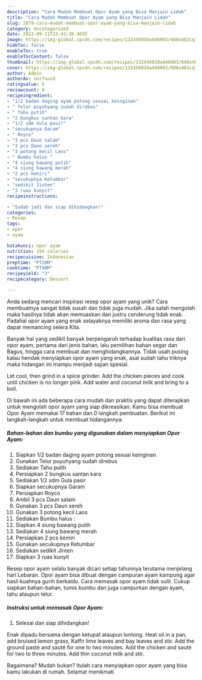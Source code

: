 ```yaml
---
description: "Cara Mudah Membuat Opor Ayam yang Bisa Manjain Lidah"
title: "Cara Mudah Membuat Opor Ayam yang Bisa Manjain Lidah"
slug: 2079-cara-mudah-membuat-opor-ayam-yang-bisa-manjain-lidah
category: Uncategorized
date: 2022-09-11T23:43:38.469Z
image: https://img-global.cpcdn.com/recipes/132456010a4d6003/680x482cq70/opor-ayam-foto-resep-utama.jpg
hideToc: false
enableToc: true
enableTocContent: false
thumbnail: https://img-global.cpcdn.com/recipes/132456010a4d6003/680x482cq70/opor-ayam-foto-resep-utama.jpg
cover: https://img-global.cpcdn.com/recipes/132456010a4d6003/680x482cq70/opor-ayam-foto-resep-utama.jpg
author: Admin
authorAv: notfound
ratingvalue: 5
reviewcount: 9
recipeingredient:
- "1/2 badan daging ayam potong sesuai keinginan"
- " Telur puyuhyang sudah direbus"
- " Tahu putih"
- "2 bungkus santan kara"
- "1/2 sdm Gula pasir"
- "secukupnya Garam"
- " Royco"
- "3 pcs Daun salam"
- "3 pcs Daun sereh"
- "3 potong kecil Laos"
- " Bumbu halus "
- "4 siung bawang putih"
- "4 siung bawang merah"
- "2 pcs kemiri"
- "secukupnya Ketumbar"
- "sedikit Jinten"
- "3 ruas kunyit"
recipeinstructions:

- "Sudah jadi dan siap dihidangkan!"
categories:
- Resep
tags:
- opor
- ayam

katakunci: opor ayam 
nutrition: 194 calories
recipecuisine: Indonesian
preptime: "PT20M"
cooktime: "PT40M"
recipeyield: "3"
recipecategory: Dessert

---
```





Anda sedang mencari inspirasi resep opor ayam yang unik? Cara membuatnya sangat tidak susah dan tidak juga mudah. Jika salah mengolah maka hasilnya tidak akan memuaskan dan justru cenderung tidak enak. Padahal opor ayam yang enak selayaknya memiliki aroma dan rasa yang dapat memancing selera Kita.





Banyak hal yang sedikit banyak berpengaruh terhadap kualitas rasa dari opor ayam, pertama dari jenis bahan, lalu pemilihan bahan segar dan Bagus, hingga cara membuat dan menghidangkannya. Tidak usah pusing kalau hendak menyiapkan opor ayam yang enak,      asal sudah tahu triknya maka hidangan ini mampu menjadi sajian spesial.














Let cool, then grind in a spice grinder. Add the chicken pieces and cook until chicken is no longer pink. Add water and coconut milk and bring to a boil.






Di bawah ini ada beberapa cara mudah dan praktis yang dapat diterapkan untuk mengolah opor ayam yang siap dikreasikan. Kamu bisa membuat Opor Ayam memakai 17 bahan dan 0 langkah pembuatan. Berikut ini langkah-langkah untuk membuat hidangannya.

<!--inarticleads1-->

##### Bahan-bahan dan bumbu yang digunakan dalam menyiapkan Opor Ayam:

1. Siapkan 1/2 badan daging ayam potong sesuai keinginan
1. Gunakan  Telur puyuhyang sudah direbus
1. Sediakan  Tahu putih
1. Persiapkan 2 bungkus santan kara
1. Sediakan 1/2 sdm Gula pasir
1. Siapkan secukupnya Garam
1. Persiapkan  Royco
1. Ambil 3 pcs Daun salam
1. Gunakan 3 pcs Daun sereh
1. Gunakan 3 potong kecil Laos
1. Sediakan  Bumbu halus :
1. Siapkan 4 siung bawang putih
1. Sediakan 4 siung bawang merah
1. Persiapkan 2 pcs kemiri
1. Gunakan secukupnya Ketumbar
1. Sediakan sedikit Jinten
1. Siapkan 3 ruas kunyit


Resep opor ayam selalu banyak dicari setiap tahunnya terutama menjelang hari Lebaran. Opor ayam bisa dibuat dengan campuran ayam kampung agar hasil kuahnya gurih berkaldu. Cara memasak opor ayam tidak sulit. Cukup siapkan bahan-bahan, tumis bumbu dan juga campurkan dengan ayam, tahu ataupun telur. 

<!--inarticleads2-->

##### Instruksi untuk memasak Opor Ayam:


1. Selesai dan siap dihidangkan!

Enak dipadu bersama dengan ketupat ataupun lontong. Heat oil in a pan, add bruised lemon grass, Kaffir lime leaves and bay leaves and stir. Add the ground paste and sauté for one to two minutes. Add the chicken and sauté for two to three minutes. Add thin coconut milk and stir. 

Bagaimana? Mudah bukan? Itulah cara menyiapkan opor ayam yang bisa kamu lakukan di rumah. Selamat menikmati
